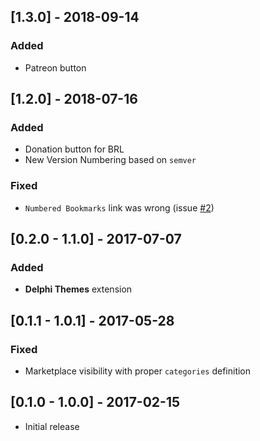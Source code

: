 ## [1.3.0] - 2018-09-14
### Added
- Patreon button

## [1.2.0] - 2018-07-16
### Added
- Donation button for BRL
- New Version Numbering based on `semver`

### Fixed
- `Numbered Bookmarks` link was wrong (issue [#2](https://github.com/alefragnani/vscode-delphi-pack/issues/2))

## [0.2.0 - 1.1.0] - 2017-07-07
### Added
- **Delphi Themes** extension

## [0.1.1 - 1.0.1] - 2017-05-28
### Fixed
- Marketplace visibility with proper `categories` definition

## [0.1.0 - 1.0.0] - 2017-02-15

* Initial release